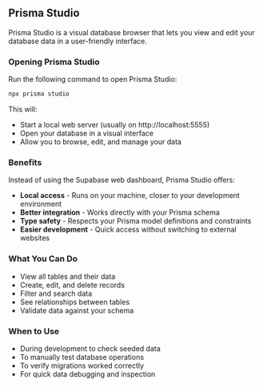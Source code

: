 ## Prisma Studio

Prisma Studio is a visual database browser that lets you view and edit your database data in a user-friendly interface.

### Opening Prisma Studio

Run the following command to open Prisma Studio:

```bash
npx prisma studio
```

This will:

- Start a local web server (usually on http://localhost:5555)
- Open your database in a visual interface
- Allow you to browse, edit, and manage your data

### Benefits

Instead of using the Supabase web dashboard, Prisma Studio offers:

- **Local access** - Runs on your machine, closer to your development environment
- **Better integration** - Works directly with your Prisma schema
- **Type safety** - Respects your Prisma model definitions and constraints
- **Easier development** - Quick access without switching to external websites

### What You Can Do

- View all tables and their data
- Create, edit, and delete records
- Filter and search data
- See relationships between tables
- Validate data against your schema

### When to Use

- During development to check seeded data
- To manually test database operations
- To verify migrations worked correctly
- For quick data debugging and inspection
